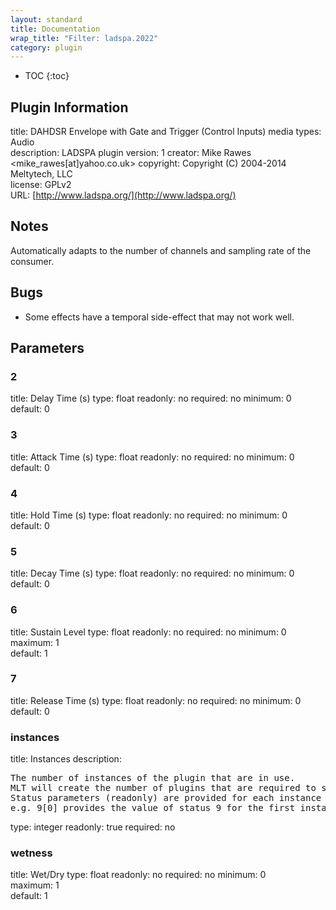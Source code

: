 ```yaml
---
layout: standard
title: Documentation
wrap_title: "Filter: ladspa.2022"
category: plugin
---
```

* TOC
{:toc}

## Plugin Information

title: DAHDSR Envelope with Gate and Trigger (Control Inputs)
media types:
Audio  
description: LADSPA plugin
version: 1
creator: Mike Rawes <mike_rawes[at]yahoo.co.uk>
copyright: Copyright (C) 2004-2014 Meltytech, LLC  
license: GPLv2  
URL: [http://www.ladspa.org/](http://www.ladspa.org/)  

## Notes

Automatically adapts to the number of channels and sampling rate of the consumer.

## Bugs

* Some effects have a temporal side-effect that may not work well.


## Parameters

### 2

title: Delay Time (s)  type: float
readonly: no
required: no
minimum: 0  
default: 0  

### 3

title: Attack Time (s)  type: float
readonly: no
required: no
minimum: 0  
default: 0  

### 4

title: Hold Time (s)  type: float
readonly: no
required: no
minimum: 0  
default: 0  

### 5

title: Decay Time (s)  type: float
readonly: no
required: no
minimum: 0  
default: 0  

### 6

title: Sustain Level  type: float
readonly: no
required: no
minimum: 0  
maximum: 1  
default: 1  

### 7

title: Release Time (s)  type: float
readonly: no
required: no
minimum: 0  
default: 0  

### instances

title: Instances  description:
<pre>
The number of instances of the plugin that are in use.
MLT will create the number of plugins that are required to support the number of audio channels.
Status parameters (readonly) are provided for each instance and are accessed by specifying the instance number after the identifier (starting at zero).
e.g. 9[0] provides the value of status 9 for the first instance.
</pre>
type: integer
readonly: true
required: no

### wetness

title: Wet/Dry  type: float
readonly: no
required: no
minimum: 0  
maximum: 1  
default: 1  

